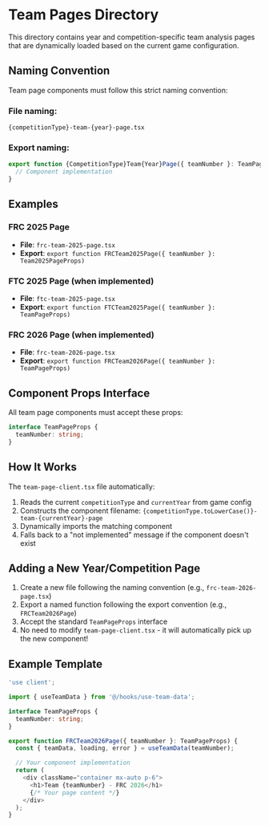 # Team Pages Directory

This directory contains year and competition-specific team analysis pages that are dynamically loaded based on the current game configuration.

## Naming Convention

Team page components must follow this strict naming convention:

### File naming:
```
{competitionType}-team-{year}-page.tsx
```

### Export naming:
```typescript
export function {CompetitionType}Team{Year}Page({ teamNumber }: TeamPageProps) {
  // Component implementation
}
```

## Examples

### FRC 2025 Page
- **File**: `frc-team-2025-page.tsx`
- **Export**: `export function FRCTeam2025Page({ teamNumber }: Team2025PageProps)`

### FTC 2025 Page (when implemented)
- **File**: `ftc-team-2025-page.tsx`
- **Export**: `export function FTCTeam2025Page({ teamNumber }: TeamPageProps)`

### FRC 2026 Page (when implemented)
- **File**: `frc-team-2026-page.tsx`
- **Export**: `export function FRCTeam2026Page({ teamNumber }: TeamPageProps)`

## Component Props Interface

All team page components must accept these props:

```typescript
interface TeamPageProps {
  teamNumber: string;
}
```

## How It Works

The `team-page-client.tsx` file automatically:
1. Reads the current `competitionType` and `currentYear` from game config
2. Constructs the component filename: `{competitionType.toLowerCase()}-team-{currentYear}-page`
3. Dynamically imports the matching component
4. Falls back to a "not implemented" message if the component doesn't exist

## Adding a New Year/Competition Page

1. Create a new file following the naming convention (e.g., `frc-team-2026-page.tsx`)
2. Export a named function following the export convention (e.g., `FRCTeam2026Page`)
3. Accept the standard `TeamPageProps` interface
4. No need to modify `team-page-client.tsx` - it will automatically pick up the new component!

## Example Template

```typescript
'use client';

import { useTeamData } from '@/hooks/use-team-data';

interface TeamPageProps {
  teamNumber: string;
}

export function FRCTeam2026Page({ teamNumber }: TeamPageProps) {
  const { teamData, loading, error } = useTeamData(teamNumber);

  // Your component implementation
  return (
    <div className="container mx-auto p-6">
      <h1>Team {teamNumber} - FRC 2026</h1>
      {/* Your page content */}
    </div>
  );
}
```
